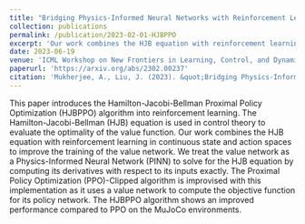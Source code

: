 ```yaml
---
title: "Bridging Physics-Informed Neural Networks with Reinforcement Learning: Hamilton-Jacobi-Bellman Proximal Policy Optimization (HJBPPO)"
collection: publications
permalink: /publication/2023-02-01-HJBPPO
excerpt: 'Our work combines the HJB equation with reinforcement learning in continuous state and action spaces to improve the training of the value network. We treat the value network as a Physics-Informed Neural Network (PINN) to solve for the HJB equation by computing its derivatives with respect to its inputs exactly. The HJBPPO algorithm shows an improved performance compared to PPO on the MuJoCo environments.'
date: 2023-06-19
venue: 'ICML Workshop on New Frontiers in Learning, Control, and Dynamical Systems'
paperurl: 'https://arxiv.org/abs/2302.00237'
citation: 'Mukherjee, A., Liu, J. (2023). &quot;Bridging Physics-Informed Neural Networks with Reinforcement Learning: Hamilton-Jacobi-Bellman Proximal Policy Optimization (HJBPPO).&quot; <i>ICML Workshop on New Frontiers in Learning, Control, and Dynamical Systems</i>'
---
```

This paper introduces the Hamilton-Jacobi-Bellman Proximal Policy Optimization (HJBPPO) algorithm into reinforcement learning. The Hamilton-Jacobi-Bellman (HJB) equation is used in control theory to evaluate the optimality of the value function. Our work combines the HJB equation with reinforcement learning in continuous state and action spaces to improve the training of the value network. We treat the value network as a Physics-Informed Neural Network (PINN) to solve for the HJB equation by computing its derivatives with respect to its inputs exactly. The Proximal Policy Optimization (PPO)-Clipped algorithm is improvised with this implementation as it uses a value network to compute the objective function for its policy network. The HJBPPO algorithm shows an improved performance compared to PPO on the MuJoCo environments.